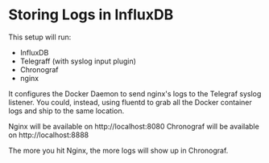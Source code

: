 # Storing Logs in InfluxDB

This setup will run:

- InfluxDB
- Telegraff (with syslog input plugin)
- Chronograf
- nginx

It configures the Docker Daemon to send nginx's logs to the Telegraf syslog listener. You could, instead, using fluentd to grab all the Docker container logs and ship to the same location.

Nginx will be available on http://localhost:8080
Chronograf will be available on http://localhost:8888

The more you hit Nginx, the more logs will show up in Chronograf.
